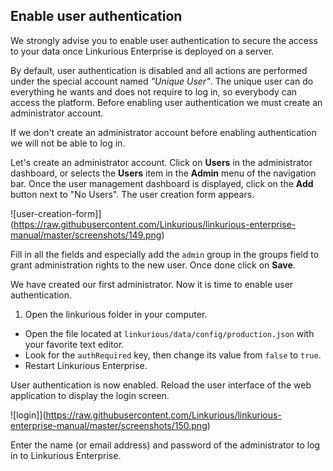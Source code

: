 ## Enable user authentication

<div class="alert alert-info">
  We strongly advise you to enable user authentication to secure the access to your data once Linkurious Enterprise is deployed on a server.
</div>

By default, user authentication is disabled and all actions are performed under the special account named *"Unique User"*. The unique user can do everything he wants and does not require to log in, so everybody can access the platform. Before enabling user authentication we must create an administrator account.

<div class="alert alert-warning">
  If we don't create an administrator account before enabling authentication we will not be able to log in.
</div>

Let's create an administrator account. Click on **Users** in the administrator dashboard, or selects the **Users** item in the **Admin** menu of the navigation bar. Once the user management dashboard is displayed, click on the **Add** button next to "No Users". The user creation form appears.

![user-creation-form]](https://raw.githubusercontent.com/Linkurious/linkurious-enterprise-manual/master/screenshots/149.png)

Fill in all the fields and especially add the `admin` group in the groups field to grant administration rights to the new user. Once done click on **Save**.

We have created our first administrator. Now it is time to enable user authentication.

1. Open the linkurious folder in your computer.
- Open the file located at `linkurious/data/config/production.json` with your favorite text editor.
- Look for the `authRequired` key, then change its value from `false` to `true`.
- Restart Linkurious Enterprise.

User authentication is now enabled. Reload the user interface of the web application to display the login screen.

![login]](https://raw.githubusercontent.com/Linkurious/linkurious-enterprise-manual/master/screenshots/150.png)

Enter the name (or email address) and password of the administrator to log in to Linkurious Enterprise.
